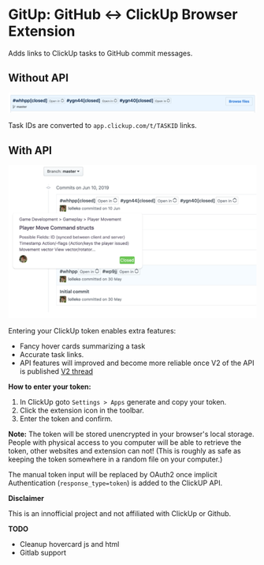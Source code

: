 # GitUp: GitHub <-> ClickUp Browser Extension

Adds links to ClickUp tasks to GitHub commit messages.

## Without API

![NO-API](./screenshots/no-api.png)

Task IDs are converted to `app.clickup.com/t/TASKID` links.

## With API

![API](./screenshots/api.png)

Entering your ClickUp token enables extra features:

* Fancy hover cards summarizing a task
* Accurate task links.
* API features will improved and become more reliable once V2 of the API is published [V2 thread](https://clickup.canny.io/20/p/api-v2)

**How to enter your token:**

1. In ClickUp goto `Settings > Apps` generate and copy your token.
2. Click the extension icon in the toolbar.
3. Enter the token and confirm.

**Note:** The token will be stored unencrypted in your browser's local storage. People with physical access to you computer will be able to retrieve the token, other websites and extension can not! (This is roughly as safe as keeping the token somewhere in a random file on your computer.)

The manual token input will be replaced by OAuth2 once implicit Authentication (`response_type=token`) is added to the ClickUP API.

**Disclaimer**

This is an innofficial project and not affiliated with ClickUp or Github.

**TODO**

* Cleanup hovercard js and html
* Gitlab support